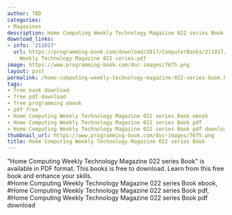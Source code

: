```yaml
---
author: TBD
categories:
- Magazines
description: Home Computing Weekly Technology Magazine 022 series Book
download_links:
- info: '211017'
  url: https://programming-book.com/download/2017/ComputerBooks/211017/Home Computing
    Weekly Technology Magazine 022 series.pdf
image: https://www.programming-book.com/doc-images/7675.png
layout: post
permalink: /home-computing-weekly-technology-magazine-022-series-book.html
tags:
- free book download
- free pdf download
- free programming ebook
- pdf free
- Home Computing Weekly Technology Magazine 022 series Book ebook
- Home Computing Weekly Technology Magazine 022 series Book pdf
- Home Computing Weekly Technology Magazine 022 series Book pdf download
thumbnail_url: https://www.programming-book.com/doc-images/7675.png
title: Home Computing Weekly Technology Magazine 022 series Book
---
```


 
<div class="item-desc text-justify">
  "Home Computing Weekly Technology Magazine 022 series Book" is available in PDF format. This books is free to download. Learn from this free book and enhance your skills.
  <br>
  #Home Computing Weekly Technology Magazine 022 series Book ebook, #Home Computing Weekly Technology Magazine 022 series Book pdf, #Home Computing Weekly Technology Magazine 022 series Book pdf download
</div>